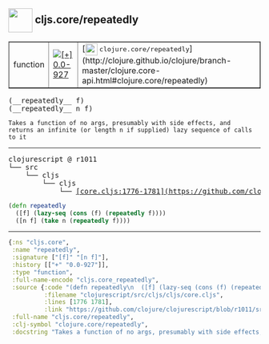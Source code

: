 ## <img width="48px" valign="middle" src="http://i.imgur.com/Hi20huC.png"> cljs.core/repeatedly

 <table border="1">
<tr>
<td>function</td>
<td><a href="https://github.com/cljsinfo/api-refs/tree/0.0-927"><img valign="middle" alt="[+] 0.0-927" src="https://img.shields.io/badge/+-0.0--927-lightgrey.svg"></a> </td>
<td>
[<img height="24px" valign="middle" src="http://i.imgur.com/1GjPKvB.png"> <samp>clojure.core/repeatedly</samp>](http://clojure.github.io/clojure/branch-master/clojure.core-api.html#clojure.core/repeatedly)
</td>
</tr>
</table>

 <samp>
(__repeatedly__ f)<br>
(__repeatedly__ n f)<br>
</samp>

```
Takes a function of no args, presumably with side effects, and
returns an infinite (or length n if supplied) lazy sequence of calls
to it
```

---

 <pre>
clojurescript @ r1011
└── src
    └── cljs
        └── cljs
            └── <ins>[core.cljs:1776-1781](https://github.com/clojure/clojurescript/blob/r1011/src/cljs/cljs/core.cljs#L1776-L1781)</ins>
</pre>

```clj
(defn repeatedly
  ([f] (lazy-seq (cons (f) (repeatedly f))))
  ([n f] (take n (repeatedly f))))
```


---

```clj
{:ns "cljs.core",
 :name "repeatedly",
 :signature ["[f]" "[n f]"],
 :history [["+" "0.0-927"]],
 :type "function",
 :full-name-encode "cljs.core_repeatedly",
 :source {:code "(defn repeatedly\n  ([f] (lazy-seq (cons (f) (repeatedly f))))\n  ([n f] (take n (repeatedly f))))",
          :filename "clojurescript/src/cljs/cljs/core.cljs",
          :lines [1776 1781],
          :link "https://github.com/clojure/clojurescript/blob/r1011/src/cljs/cljs/core.cljs#L1776-L1781"},
 :full-name "cljs.core/repeatedly",
 :clj-symbol "clojure.core/repeatedly",
 :docstring "Takes a function of no args, presumably with side effects, and\nreturns an infinite (or length n if supplied) lazy sequence of calls\nto it"}

```

